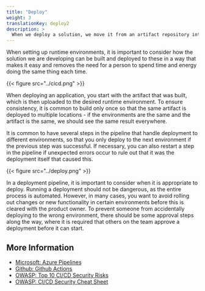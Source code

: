 ```yaml
---
title: "Deploy"
weight: 3
translationKey: deploy2
description: >
  When we deploy a solution, we move it from an artifact repository into the runtime environments. How this happens depends on the platform used.
---
```


When setting up runtime environments, it is important to consider how the solution we are developing can be built and deployed to these in a way that makes it easy and removes the need for a person to spend time and energy doing the same thing each time.

{{< figure src="../cicd.png" >}}

When deploying an application, you start with the artifact that was built, which is then uploaded to the desired runtime environment. To ensure consistency, it is common to build only once so that the same artifact is deployed to multiple locations - if the environments are the same and the artifact is the same, we should see the same result everywhere.

It is common to have several steps in the pipeline that handle deployment to different environments, so that you only deploy to the next environment if the previous step was successful. If necessary, you can also restart a step in the pipeline if unexpected errors occur to rule out that it was the deployment itself that caused this.

{{< figure src="../deploy.png" >}}

In a deployment pipeline, it is important to consider when it is appropriate to deploy. Running a deployment should not be dangerous, as the entire process is automated. However, in many cases, you want to avoid rolling out changes or new functionality in certain environments before this is cleared with the product owner. To prevent someone from accidentally deploying to the wrong environment, there should be some approval steps along the way, where it is required that others on the team approve a deployment before it can start.

## More Information
* [Microsoft: Azure Pipelines](https://learn.microsoft.com/en-us/azure/devops/pipelines/get-started/pipelines-get-started?view=azure-devops)
* [Github: Github Actions](https://docs.github.com/en/actions)
* [OWASP: Top 10 CI/CD Security Risks](https://owasp.org/www-project-top-10-ci-cd-security-risks/)
* [OWASP: CI/CD Security Cheat Sheet](https://cheatsheetseries.owasp.org/cheatsheets/CI_CD_Security_Cheat_Sheet.html)
